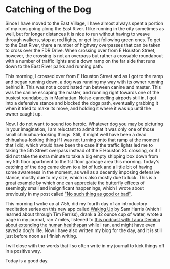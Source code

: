 # Catching of the Dog

Since I have moved to the East Village, I have almost always spent a portion of my runs going along the East River. I like running in the city sometimes as well, but for longer distances it is nice to run without having to weave through walkers, stop at red lights, or get lost following green ones. To get to the East River, there a number of highway overpasses that can be taken to cross over the FDR Drive. When crossing over from E Houston Street, however, the crossing is not an overpass but rather a crossable roundabout with a number of traffic lights and a down ramp on the far side that runs down to the East River parks and running path.

This morning, I crossed over from E Houston Street and as I got to the ramp and began running down, a dog was running my way with its owner running behind it. This was not a coordinated run between canine and master. This was the canine escaping the master, and running right towards one of the busiest roundabouts in Manhattan. Noise-cancelling airpods still in, I got into a defensive stance and blocked the dogs path, eventually grabbing it when it tried to make its move, and holding it where it was up until the owner caught up.

Now, I do not want to sound too heroic. Whatever dog you may be picturing in your imagination, I am reluctant to admit that it was only one of those small chihuahua-looking things. Still, it might well have been a dead chihuahua-looking thing if I was not turning onto that ramp at the moment that I did, which would have been the case if the traffic lights led me to taking the 5th Street overpass instead of the E Houston St. crossing, or if I did not take the extra minute to take a big empty shipping box down from my 5th floor apartment to the 1st floor garbage area this morning. Today's catching of the dog came down to a lot of luck and a little bit of having some awareness in the moment, as well as a decently imposing defensive stance, mostly due to my size, which is also mostly due to luck. This is a great example by which one can appreciate the butterfly effects of seemingly small and insignificant happenings, which I wrote about previously in my post called ["No such thing as good or bad"](https://blogofjake.com/2019/12/18/no-such-thing-as-good-or-bad/).

This morning I woke up at 7:55, did my fourth day of an introductory meditation series on this new app called [Waking Up](https://wakingup.com/) by Sam Harris (which I learned about through Tim Ferriss), drank a 32 ounce cup of water, wrote a page in my journal, ran 7 miles, listened to [this podcast with Laura Deming about extending the human healthspan](https://www.youtube.com/watch?v=GtGlblrBMCU) while I ran, and might have even saved a dog's life. Now I have also written my blog for the day, and it is still just before noon as I finish writing.

I will close with the words that I so often write in my journal to kick things off in a positive way.

Today is a good day.

